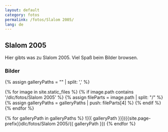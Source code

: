 ```yaml
---
layout: default
category: fotos
permalink: /fotos/Slalom 2005/
lang: de
---
```


## Slalom 2005

Hier gibts was zu Slalom 2005. Viel Spaß beim Bilder browsen.

### Bilder
{% assign galleryPaths = "" | split: ',' %}

{% for image in site.static_files %}
{% if image.path contains '/dlc/fotos/Slalom 2005' %}
        {% assign fileParts = image.path | split: "/" %}
        {% assign galleryPaths = galleryPaths | push: fileParts[4] %}
{% endif %}
{% endfor %}

{% for galleryPath in galleryPaths %}
![{{ galleryPath }}]({{site.page-prefix}}dlc/fotos/Slalom 2005/{{ galleryPath }})
{% endfor %}
